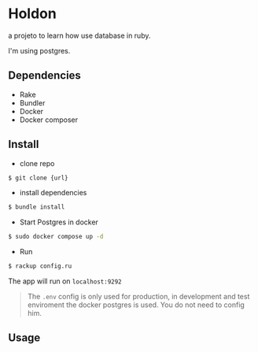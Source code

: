 # Holdon

a projeto to learn how use database in ruby.

I'm using postgres.

## Dependencies

- Rake
- Bundler
- Docker
- Docker composer

## Install

- clone repo

```sh
$ git clone {url}
```

- install dependencies

```sh
$ bundle install
```

- Start Postgres in docker

```sh
$ sudo docker compose up -d
```

- Run 

```sh
$ rackup config.ru
```

The app will run on `localhost:9292`

> The `.env` config is only used for production, in development and test enviroment the docker postgres is used. You do not need to config him.

## Usage


